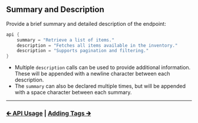 ## Summary and Description

Provide a brief summary and detailed description of the endpoint:

```kotlin
api {
    summary = "Retrieve a list of items."
    description = "Fetches all items available in the inventory."
    description = "Supports pagination and filtering."
}
```

- Multiple `description` calls can be used to provide additional information.
  These will be appended with a newline character between each description.
- The `summary` can also be declared multiple times, but will be appended with a space character between each summary.

--- 

### [🡰 API Usage](02.0.api-usage.md) | [Adding Tags 🡲](02.2.api-usage-tags.md)
